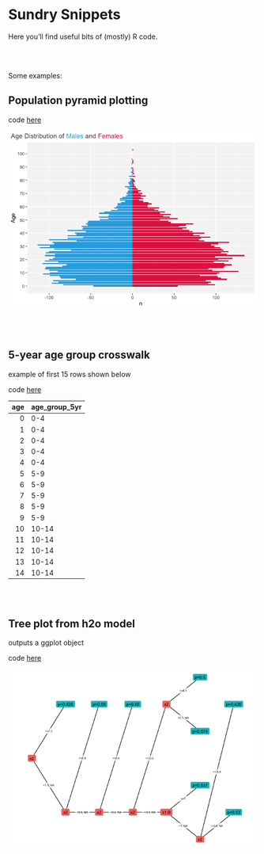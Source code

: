 Sundry Snippets
================

Here you’ll find useful bits of (mostly) R code.

<br> <br>

Some examples:

## Population pyramid plotting

code
[here](https://github.com/martymasek/sundry_snippets/blob/main/population_pyramid_function.R)

![](README_files/figure-gfm/popn_pyramid-1.png)<!-- -->

<br> <br>

## 5-year age group crosswalk

example of first 15 rows shown below

code
[here](https://github.com/martymasek/sundry_snippets/blob/main/create_age_group_xwalk.R)

| age | age_group_5yr |
|----:|:--------------|
|   0 | 0-4           |
|   1 | 0-4           |
|   2 | 0-4           |
|   3 | 0-4           |
|   4 | 0-4           |
|   5 | 5-9           |
|   6 | 5-9           |
|   7 | 5-9           |
|   8 | 5-9           |
|   9 | 5-9           |
|  10 | 10-14         |
|  11 | 10-14         |
|  12 | 10-14         |
|  13 | 10-14         |
|  14 | 10-14         |

<br> <br>

## Tree plot from h2o model

outputs a ggplot object

code
[here](https://github.com/martymasek/sundry_snippets/blob/main/plot_h2o_tree.R)

![](README_files/figure-gfm/unnamed-chunk-3-1.png)<!-- -->
